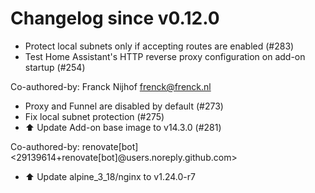 # Changelog since v0.12.0
- Protect local subnets only if accepting routes are enabled (#283) 
- Test Home Assistant's HTTP reverse proxy configuration on add-on startup (#254)

Co-authored-by: Franck Nijhof <frenck@frenck.nl> 
- Proxy and Funnel are disabled by default (#273) 
- Fix local subnet protection (#275) 
- ⬆️ Update Add-on base image to v14.3.0 (#281)

Co-authored-by: renovate[bot] <29139614+renovate[bot]@users.noreply.github.com> 
- ⬆️ Update alpine_3_18/nginx to v1.24.0-r7 
